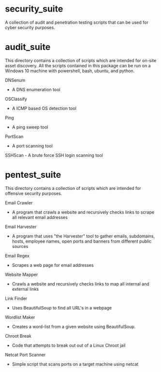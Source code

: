 # security_suite
A collection of audit and penetration testing scripts that can be used for cyber security purposes. 

# audit_suite
This directory contains a collection of scripts which are intended for on-site asset discovery. All the scripts contained in this package can be run on a Windows 10 machine with powershell, bash, ubuntu, and python.

DNSenum
* A DNS enumeration tool

OSClassify
* A ICMP based OS detection tool

Ping
* A ping sweep tool

PortScan
* A port scanning tool

SSHScan
    - A brute force SSH login scanning tool
    
# pentest_suite
This directory contains a collection of scripts which are intended for offensive security purposes.

Email Crawler
* A program that crawls a website and recursively checks links to scrape all relevant email addresses

Email Harvester
* A program that uses "the Harvester" tool to gather emails, subdomains, hosts, employee names, open ports and banners from different public sources

Email Regex
* Scrapes a web page for email addresses

Website Mapper
* Crawls a website and recursively checks links to map all internal and external links

Link Finder
* Uses BeautifulSoup to find all URL's in a webpage

Wordlist Maker
* Creates a word-list from a given website using BeautifulSoup.

Chroot Break
* Code that attempts to break out out of a Linux Chroot jail

Netcat Port Scanner
* Simple script that scans ports on a target machine using netcat 
